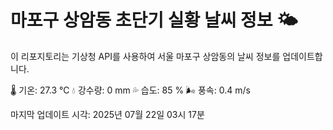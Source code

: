 
# 마포구 상암동 초단기 실황 날씨 정보 🌤️

이 리포지토리는 기상청 API를 사용하여 서울 마포구 상암동의 날씨 정보를 업데이트합니다. 

🌡️ 기온: 27.3 ℃
💧 강수량: 0 mm
💦 습도: 85 %
🌬️ 풍속: 0.4 m/s

마지막 업데이트 시각: 2025년 07월 22일 03시 17분    
